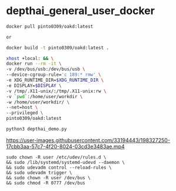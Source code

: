 # depthai_general_user_docker

```bash
docker pull pinto0309/oakd:latest

or

docker build -t pinto0309/oakd:latest .
```
```bash
xhost +local: && \
docker run --rm -it \
-v /dev/bus/usb:/dev/bus/usb \
--device-cgroup-rule='c 189:* rmw' \
-e XDG_RUNTIME_DIR=$XDG_RUNTIME_DIR \
-e DISPLAY=$DISPLAY \
-v /tmp/.X11-unix/:/tmp/.X11-unix:rw \
-v `pwd`:/home/user/workdir \
-w /home/user/workdir/ \
--net=host \
--privileged \
pinto0309/oakd:latest
```
```bash
python3 depthai_demo.py
```

https://user-images.githubusercontent.com/33194443/198327250-17cbb3aa-57c7-4f20-8024-03cd3e3483ae.mp4

```
sudo chown -R user /etc/udev/rules.d \
&& sudo /lib/systemd/systemd-udevd --daemon \
&& sudo udevadm control --reload-rules \
&& sudo udevadm trigger \
&& sudo chown -R user /dev/bus \
&& sudo chmod -R 0777 /dev/bus
```
